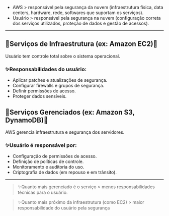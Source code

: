 - AWS > responsável pela segurança da nuvem (infraestrutura física, data centers, hardware, rede, softwares que suportam os serviços).
- Usuário > responsável pela segurança na nuvem (configuração correta dos serviços utilizados, proteção de dados e gestão de acessos).

---

## 🌸Serviços de Infraestrutura (ex: Amazon EC2)🌸
Usuário tem controle total sobre o sistema operacional.

### ✨Responsabilidades do usuário:
- Aplicar patches e atualizações de segurança.
- Configurar firewalls e grupos de segurança.
- Definir permissões de acesso.
- Proteger dados sensíveis.

## 🌸Serviços Gerenciados (ex: Amazon S3, DynamoDB)🌸
AWS gerencia infraestrutura e segurança dos servidores.

### ✨Usuário é responsável por:
- Configuração de permissões de acesso.
- Definição de políticas de controle.
- Monitoramento e auditoria do uso.
- Criptografia de dados (em repouso e em trânsito).

---

> ✨Quanto mais gerenciado é o serviço > menos responsabilidades técnicas para o usuário.

> ✨Quanto mais próximo da infraestrutura (como EC2) > maior responsabilidade do usuário pela segurança
